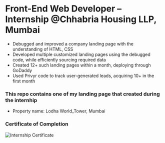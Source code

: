 # Front-End Web Developer – Internship @Chhabria Housing LLP, Mumbai
- Debugged and improved a company landing page with the understanding of HTML, CSS
- Developed multiple customized landing pages using the debugged code, while efficiently sourcing required data
- Created 12+ such landing pages within a month, deploying through GoDaddy
- Used Privyr code to track user-generated leads, acquiring 10+ in the first month

### This repo contains one of my landing page that created during the internhip 
- Property name: Lodha World_Tower, Mumbai

### Certificate of Completion
![Internship Certificate](https://github.com/HarshKasliwal/Front-End-Web-Developer---Internship/assets/91011623/789ac67a-a9b2-4e22-92a5-3f3aa5f26355)
